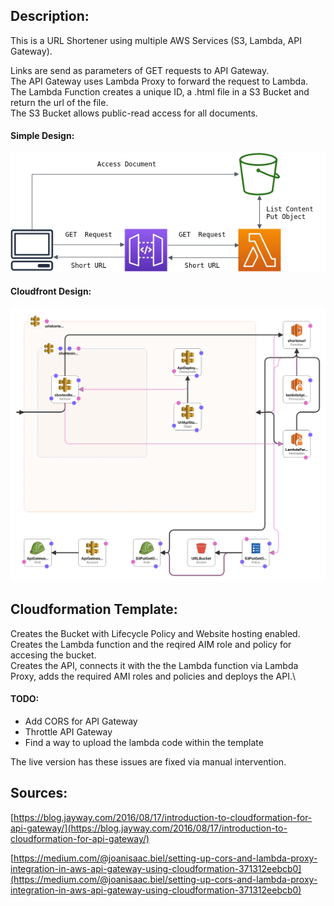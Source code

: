 ## Description:

This is a URL Shortener using multiple AWS Services (S3, Lambda, API Gateway).



Links are send as parameters of GET requests to API Gateway.\
The API Gateway uses Lambda Proxy to forward the request to Lambda.\
The Lambda Function creates a unique ID, a .html file in a S3 Bucket and return the url of the file.\
The S3 Bucket allows public-read access for all documents.

#### Simple Design:
![](./simple_design.png)
#### Cloudfront Design:
![](./new-designer.png)

## Cloudformation Template:

Creates the Bucket with Lifecycle Policy and Website hosting enabled.\
Creates the Lambda function and the reqired AIM role and policy for accesing the bucket.\
Creates the API, connects it with the the Lambda function via Lambda Proxy, adds the required AMI roles and policies and deploys the API.\

#### TODO:
  - Add CORS for API Gateway
  - Throttle API Gateway
  - Find a way to upload the lambda code within the template

The live version has these issues are fixed via manual intervention.


## Sources:

[https://blog.jayway.com/2016/08/17/introduction-to-cloudformation-for-api-gateway/](https://blog.jayway.com/2016/08/17/introduction-to-cloudformation-for-api-gateway/)

[https://medium.com/@joanisaac.biel/setting-up-cors-and-lambda-proxy-integration-in-aws-api-gateway-using-cloudformation-371312eebcb0](https://medium.com/@joanisaac.biel/setting-up-cors-and-lambda-proxy-integration-in-aws-api-gateway-using-cloudformation-371312eebcb0)
